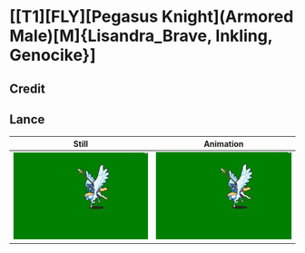 # [\[T1\]\[FLY\]\[Pegasus Knight\]\(Armored Male\)\[M\]{Lisandra_Brave, Inkling, Genocike}]

## Credit


	
## Lance

| Still | Animation |
| :---: | :-------: |
| ![Lance still](./Lance_000.png) | ![Lance animation](./Lance.gif) |
